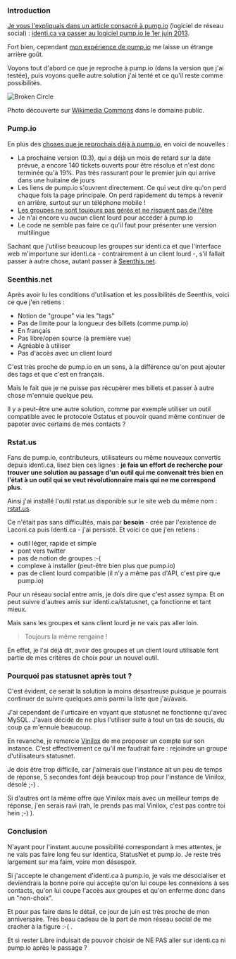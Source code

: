 ### Introduction

[Je vous l'expliquais dans un article consacré à pump.io](${BLOG_URL}/archives/2013/04/30/ma_premi%C3%A8re_exp%C3%A9rience_dans_les_tubes_de_pump_io/index.html) (logiciel de réseau social) : [identi.ca va passer au logiciel pump.io le 1er juin 2013](http://identi.ca/doc/pumpio).

Fort bien, cependant [mon expérience de pump.io](${BLOG_URL}/archives/2013/04/30/ma_premi%C3%A8re_exp%C3%A9rience_dans_les_tubes_de_pump_io/index.html) me laisse un étrange arrière goût.

Voyons tout d'abord ce que je reproche à pump.io (dans la version que j'ai testée), puis voyons quelle autre solution j'ai tenté et ce qu'il reste comme possibilités.

![Broken Circle](${BLOG_URL}/images/lieux/BrokenCircle.jpg)

Photo découverte sur [Wikimedia Commons](http://commons.wikimedia.org/wiki/File:BrokenCircle.jpg) dans le domaine public.

### Pump.io

En plus des [choses que je reprochais déjà à pump.io](${BLOG_URL}/archives/2013/04/30/ma_premi%C3%A8re_exp%C3%A9rience_dans_les_tubes_de_pump_io/index.html), en voici de nouvelles : 

  * La prochaine version (0.3), qui a déjà un mois de retard sur la date prévue, a encore 140 tickets ouverts pour être résolue et n'est donc terminée qu'à 19%. Pas très rassurant pour le premier juin qui arrive dans une huitaine de jours
  * Les liens de pump.io s'ouvrent directement. Ce qui veut dire qu'on perd chaque fois la page principale. On perd rapidement du temps à revenir en arrière, surtout sur un téléphone mobile !
  * [Les groupes ne sont toujours pas gérés et ne risquent pas de l'être](https://github.com/e14n/pump.io/issues/299)
  * Je n'ai encore vu aucun client lourd pour accéder à pump.io
  * Le code ne semble pas faire ce qu'il faut pour présenter une version multilingue

Sachant que j'utilise beaucoup les groupes sur identi.ca et que l'interface web m'importune sur identi.ca - contrairement à un client lourd -, s'il fallait passer à autre chose, autant passer à [Seenthis.net](http://seenthis.net).

### Seenthis.net

Après avoir lu les conditions d'utilisation et les possibilités de Seenthis, voici ce que j'en retiens : 

  * Notion de "groupe" via les "tags"
  * Pas de limite pour la longueur des billets (comme pump.io)
  * En français
  * Pas libre/open source (à première vue)
  * Agréable à utiliser
  * Pas d'accès avec un client lourd

C'est très proche de pump.io en un sens, à la différence qu'on peut ajouter des tags et que c'est en français.

Mais le fait que je ne puisse pas récupérer mes billets et passer à autre chose m'ennuie quelque peu.

Il y a peut-être une autre solution, comme par exemple utiliser un outil compatible avec le protocole Ostatus et pouvoir quand même continuer de papoter avec certains de mes contacts ?

### Rstat.us

Fans de pump.io, contributeurs, utilisateurs ou même nouveaux convertis depuis identi.ca, lisez bien ces lignes : **je fais un effort de recherche pour trouver une solution au passage d'un outil qui me convenait très bien en l'état à un outil qui se veut révolutionnaire mais qui ne me correspond plus**.

Ainsi j'ai installé l'outil rstat.us disponible sur le site web du même nom : [rstat.us](http://rstat.us).

Ce n'était pas sans difficultés, mais par **besoin** - crée par l'existence de Laconi.ca puis Identi.ca - j'ai persisté. Et voici ce que j'en retiens : 

  * outil léger, rapide et simple
  * pont vers twitter
  * pas de notion de groupes :-( 
  * complexe à installer (peut-être bien plus que pump.io)
  * pas de client lourd compatible (il n'y a même pas d'API, c'est pire que pump.io)

Pour un réseau social entre amis, je dois dire que c'est assez sympa. Et on peut suivre d'autres amis sur identi.ca/statusnet, ça fonctionne et tant mieux.

Mais sans les groupes et sans client lourd je ne vais pas aller loin.

> Toujours la même rengaine !

En effet, je l'ai déjà dit, avoir des groupes et un client lourd utilisable font partie de mes critères de choix pour un nouvel outil.

### Pourquoi pas statusnet après tout ?

C'est évident, ce serait la solution la moins désastreuse puisque je pourrais continuer de suivre quelques amis parmi la liste que j'ai/avais.

J'ai cependant de l'urticaire en voyant que statusnet ne fonctionne qu'avec MySQL. J'avais décidé de ne plus l'utiliser suite à tout un tas de soucis, du coup ça m'ennuie beaucoup.

En revanche, je remercie [Vinilox](http://status.vinilox.eu/vinilox) de me proposer un compte sur son instance. C'est effectivement ce qu'il me faudrait faire : rejoindre un groupe d'utilisateurs statusnet.

Je dois être trop difficile, car j'aimerais que l'instance ait un peu de temps de réponse, 5 secondes font déjà beaucoup trop pour l'instance de Vinilox, désolé ;-) .

Si d'autres ont la même offre que Vinilox mais avec un meilleur temps de réponse, j'en serais ravi (rah, le prends pas mal Vinilox, c'est pas contre toi hein ;-) ).

### Conclusion

N'ayant pour l'instant aucune possibilité correspondant à mes attentes, je ne vais pas faire long feu sur Identica, StatusNet et pump.io. Je reste très largement sur ma faim, voire mon désespoir.

Si j'accepte le changement d'identi.ca à pump.io, je vais me désocialiser et deviendrais la bonne poire qui accepte qu'on lui coupe les connexions à ses contacts, qu'on lui coupe l'accès aux groupes et qu'on enferme donc dans un "non-choix".

Et pour pas faire dans le détail, ce jour de juin est très proche de mon anniversaire. Très beau cadeau de la part de mon réseau social de me cracher à la figure :-( .

Et si rester Libre induisait de pouvoir choisir de NE PAS aller sur identi.ca ni pump.io après le passage ?

